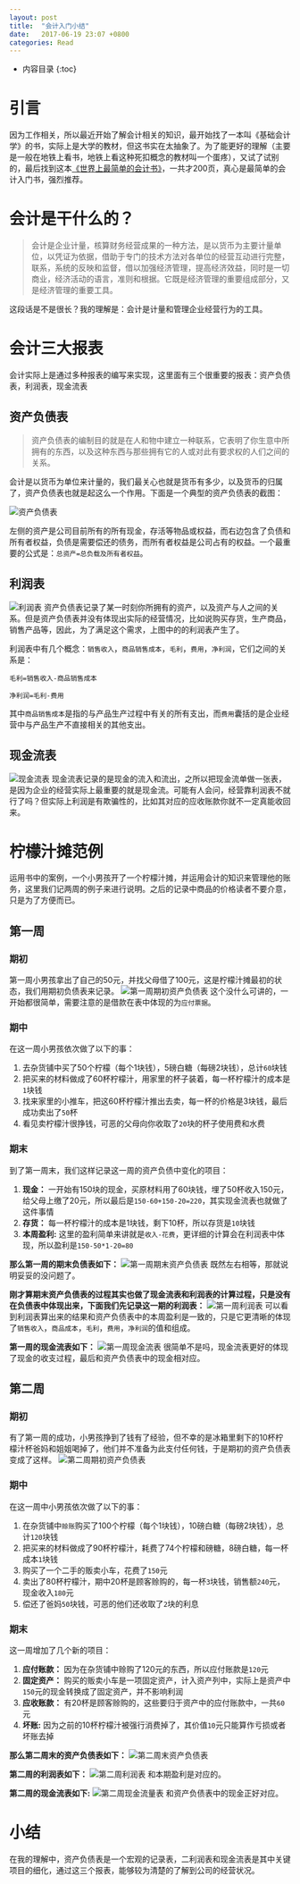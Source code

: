 ```yaml
---
layout: post
title:  "会计入门小结"
date:   2017-06-19 23:07 +0800
categories: Read
---
```

* 内容目录
{:toc}

# 引言
因为工作相关，所以最近开始了解会计相关的知识，最开始找了一本叫《基础会计学》的书，实际上是大学的教材，但这书实在太抽象了。为了能更好的理解（主要是一般在地铁上看书，地铁上看这种死扣概念的教材叫一个蛋疼），又试了试别的，最后找到这本[《世界上最简单的会计书》](https://item.jd.com/11339593.html)，一共才200页，真心是最简单的会计入门书，强烈推荐。

# 会计是干什么的？
>会计是企业计量，核算财务经营成果的一种方法，是以货币为主要计量单位，以凭证为依据，借助于专门的技术方法对各单位的经营互动进行完整，联系，系统的反映和监督，借以加强经济管理，提高经济效益，同时是一切商业，经济活动的语言，准则和根据。它既是经济管理的重要组成部分，又是经济管理的重要工具。

这段话是不是很长？我的理解是：会计是计量和管理企业经营行为的工具。

# 会计三大报表
会计实际上是通过多种报表的编写来实现，这里面有三个很重要的报表：资产负债表，利润表，现金流表

## 资产负债表
>资产负债表的编制目的就是在人和物中建立一种联系，它表明了你生意中所拥有的东西，以及这种东西与那些拥有它的人或对此有要求权的人们之间的关系。

会计是以货币为单位来计量的，我们最关心也就是货币有多少，以及货币的归属了，资产负债表也就是起这么一个作用。下面是一个典型的资产负债表的截图：

![资产负债表]({{site.baseurl}}/pics/assetTable.png)

左侧的资产是公司目前所有的所有现金，存活等物品或权益，而右边包含了负债和所有者权益，负债是需要偿还的债务，而所有者权益是公司占有的权益。一个最重要的公式是：`总资产=总负载及所有者权益`。

## 利润表
![利润表]({{site.baseurl}}/pics/profitTable.png)
资产负债表记录了某一时刻你所拥有的资产，以及资产与人之间的关系。但是资产负债表并没有体现出实际的经营情况，比如说购买存货，生产商品，销售产品等，因此，为了满足这个需求，上图中的的利润表产生了。

利润表中有几个概念：`销售收入`，`商品销售成本`，`毛利`，`费用`，`净利润`，它们之间的关系是：

`毛利=销售收入-商品销售成本`

`净利润=毛利-费用`

其中`商品销售成本`是指的与产品生产过程中有关的所有支出，而`费用`囊括的是企业经营中与产品生产不直接相关的其他支出。

## 现金流表
![现金流表]({{site.baseurl}}/pics/cast_flow.png)
现金流表记录的是现金的流入和流出，之所以把现金流单做一张表，是因为企业的经营实际上最重要的就是现金流。可能有人会问，经营靠利润表不就行了吗？但实际上利润是有欺骗性的，比如其对应的应收账款你就不一定真能收回来。

# 柠檬汁摊范例
运用书中的案例，一个小男孩开了一个柠檬汁摊，并运用会计的知识来管理他的账务，这里我们记两周的例子来进行说明。之后的记录中商品的价格读者不要介意，只是为了方便而已。

## 第一周

### 期初
第一周小男孩拿出了自己的50元，并找父母借了100元，这是柠檬汁摊最初的状态，我们用期初负债表来记录。
![第一周期初资产负债表]({{site.baseurl}}/pics/weak1_pre_debt.png)
这个没什么可讲的，一开始都很简单，需要注意的是借款在表中体现的为`应付票据`。

### 期中
在这一周小男孩依次做了以下的事：

1. 去杂货铺中买了50个柠檬（每个1块钱），5磅白糖（每磅2块钱），总计`60`块钱
2. 把买来的材料做成了60杯柠檬汁，用家里的杯子装着，每一杯柠檬汁的成本是`1`块钱
3. 找来家里的小推车，把这60杯柠檬汁推出去卖，每一杯的价格是3块钱，最后成功卖出了`50`杯
4. 看见卖柠檬汁很挣钱，可恶的父母向你收取了`20`块的杯子使用费和水费

### 期末
到了第一周末，我们这样记录这一周的资产负债中变化的项目：

1. **现金：** 一开始有150块的现金，买原材料用了60块钱，埋了50杯收入150元，给父母上缴了20元，所以最后是`150-60+150-20=220`，其实现金流表也就做了这件事情
2. **存货：** 每一杯柠檬汁的成本是1块钱，剩下10杯，所以存货是`10`块钱
3. **本周盈利:** 这里的盈利简单来讲就是`收入-花费`，更详细的计算会在利润表中体现，所以盈利是`150-50*1-20=80`

**那么第一周的期末负债表如下：**
![第一周期末资产负债表]({{site.baseurl}}/pics/weak1_aft_debt.png)
既然左右相等，那就说明妥妥的没问题了。

**刚才算期末资产负债表的过程其实也做了现金流表和利润表的计算过程，只是没有在负债表中体现出来，下面我们先记录这一期的利润表：**
![第一周利润表]({{site.baseurl}}/pics/week1_profit.png)
可以看到利润表算出来的结果和资产负债表中的本周盈利是一致的，只是它更清晰的体现了`销售收入`，`商品成本`，`毛利`，`费用`，`净利润`的值和组成。

**第一周的现金流表如下：**
![第一周现金流表]({{site.baseurl}}/pics/week1_cash.png)
很简单不是吗，现金流表更好的体现了现金的收支过程，最后和资产负债表中的现金相对应。

## 第二周

### 期初
有了第一周的成功，小男孩挣到了钱有了经验，但不幸的是冰箱里剩下的10杯柠檬汁杯爸妈和姐姐喝掉了，他们并不准备为此支付任何钱，于是期初的资产负债表变成了这样。
![第二周期初资产负债表]({{site.baseurl}}/pics/week2_pre_debt.png)

### 期中
在这一周中小男孩依次做了以下的事：

1. 在杂货铺中`赊账`购买了100个柠檬（每个1块钱），10磅白糖（每磅2块钱），总计`120`块钱
2. 把买来的材料做成了90杯柠檬汁，耗费了74个柠檬和磅糖，8磅白糖，每一杯成本`1`块钱
3. 购买了一个二手的贩卖小车，花费了`150`元
4. 卖出了80杯柠檬汁，期中20杯是顾客赊购的，每一杯`3`块钱，销售额`240`元，现金收入`180`元
5. 偿还了爸妈`50`块钱，可恶的他们还收取了`2`块的利息

### 期末
这一周增加了几个新的项目：

1. **应付账款：** 因为在杂货铺中赊购了120元的东西，所以应付账款是`120`元
2. **固定资产：** 购买的贩卖小车是一项固定资产，计入资产列中，实际上是资产中`150`元的现金转换成了固定资产，并不影响利润
3. **应收账款：** 有20杯是顾客赊购的，这些要归于资产中的应付账款中，一共`60`元
4. **坏账:** 因为之前的10杯柠檬汁被强行消费掉了，其价值`10`元只能算作亏损或者坏账去掉

**那么第二周末的资产负债表如下：**
![第二周末资产负债表]({{site.baseurl}}/pics/week2_aft_debt.png)

**第二周的利润表如下：**
![第二周利润表]({{site.baseurl}}/pics/week2_profit.png)
和本期盈利是对应的。

**第二周的现金流表如下:**
![第二周现金流量表]({{site.baseurl}}/pics/week2_cash.png)
和资产负债表中的现金正好对应。

# 小结
在我的理解中，资产负债表是一个宏观的记录表，二利润表和现金流表是其中关键项目的细化，通过这三个报表，能够较为清楚的了解到公司的经营状况。
